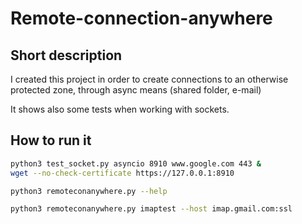 # Remote-connection-anywhere

## Short description
I created this project in order to create connections to an otherwise protected zone, through async means (shared folder, e-mail)

It shows also some tests when working with sockets.

## How to run it

```bash
python3 test_socket.py asyncio 8910 www.google.com 443 &
wget --no-check-certificate https://127.0.0.1:8910
```


```bash
python3 remoteconanywhere.py --help
```

```bash
python3 remoteconanywhere.py imaptest --host imap.gmail.com:ssl
```
